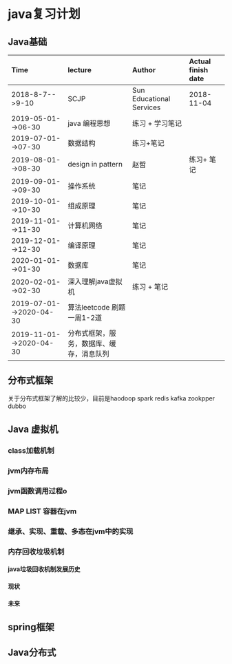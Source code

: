 #  java复习计划
## Java基础 
| Time | lecture| Author | Actual finish date|
|:--------------|:-------------|:----------| :-----------|
|2018-8-7-->9-10|SCJP |Sun Educational Services| 2018-11-04 |
|2019-05-01-->06-30  | java 编程思想|练习 + 学习笔记|
|2019-07-01-->07-30 | 数据结构 | 练习+笔记|
|2019-08-01-->08-30 |design in pattern |赵哲| 练习+ 笔记|
|2019-09-01-->09-30 | 操作系统| 笔记 |
|2019-10-01-->10-30 | 组成原理 | 笔记 |
|2019-11-01-->11-30 | 计算机网络 |笔记|
|2019-12-01-->12-30 | 编译原理 | 笔记|
|2020-01-01-->01-30 | 数据库 | 笔记|
|2020-02-01-->02-30 | 深入理解java虚拟机 | 练习 + 笔记|
|2019-07-01-->2020-04-30| 算法leetcode 刷题 一周1-2道 ||
|2019-11-01-->2020-04-30| 分布式框架，服务，数据库、缓存，消息队列 ||
## 分布式框架
关于分布式框架了解的比较少，目前是haodoop spark redis kafka  zookpper dubbo
## Java 虚拟机
### class加载机制
### jvm内存布局
### jvm函数调用过程o
### MAP LIST 容器在jvm
### 继承、实现、重载、多态在jvm中的实现
### 内存回收垃圾机制
#### java垃圾回收机制发展历史
#### 现状
#### 未来

## spring框架
## Java分布式
